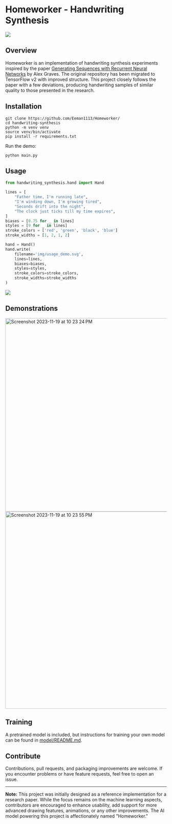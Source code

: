 # Homeworker - Handwriting Synthesis

![](img/banner.svg)

## Overview

Homeworker is an implementation of handwriting synthesis experiments inspired by the paper [Generating Sequences with Recurrent Neural Networks](https://arxiv.org/abs/1308.0850) by Alex Graves. The original repository has been migrated to TensorFlow v2 with improved structure. This project closely follows the paper with a few deviations, producing handwriting samples of similar quality to those presented in the research.

## Installation

```shell
git clone https://github.com/Eeman1113/Homeworker/
cd handwriting-synthesis
python -m venv venv
source venv/bin/activate
pip install -r requirements.txt
```

Run the demo:

```shell
python main.py
```

## Usage

```python
from handwriting_synthesis.hand import Hand

lines = [
    "Father time, I'm running late",
    "I'm winding down, I'm growing tired",
    "Seconds drift into the night",
    "The clock just ticks till my time expires",
]
biases = [0.75 for _ in lines]
styles = [9 for _ in lines]
stroke_colors = ['red', 'green', 'black', 'blue']
stroke_widths = [1, 2, 1, 2]

hand = Hand()
hand.write(
    filename='img/usage_demo.svg',
    lines=lines,
    biases=biases,
    styles=styles,
    stroke_colors=stroke_colors,
    stroke_widths=stroke_widths
)
```

![](img/usage_demo.svg)

## Demonstrations
<img width="601" alt="Screenshot 2023-11-19 at 10 23 24 PM" src="https://github.com/Eeman1113/Homeworker/assets/54275491/8c52d696-15c7-4821-9e75-b7cbf59d14bd">

<img width="613" alt="Screenshot 2023-11-19 at 10 23 55 PM" src="https://github.com/Eeman1113/Homeworker/assets/54275491/fae820b4-94ff-4b5c-8875-cd0d850472c2">


## Training

A pretrained model is included, but instructions for training your own model can be found in [model/README.md](model/README.md).

## Contribute

Contributions, pull requests, and packaging improvements are welcome. 
If you encounter problems or have feature requests, feel free to open an issue.

---

**Note:** This project was initially designed as a reference implementation for a research paper. While the focus remains on the machine learning aspects, contributors are encouraged to enhance usability, add support for more advanced drawing features, animations, or any other improvements. The AI model powering this project is affectionately named "Homeworker."
